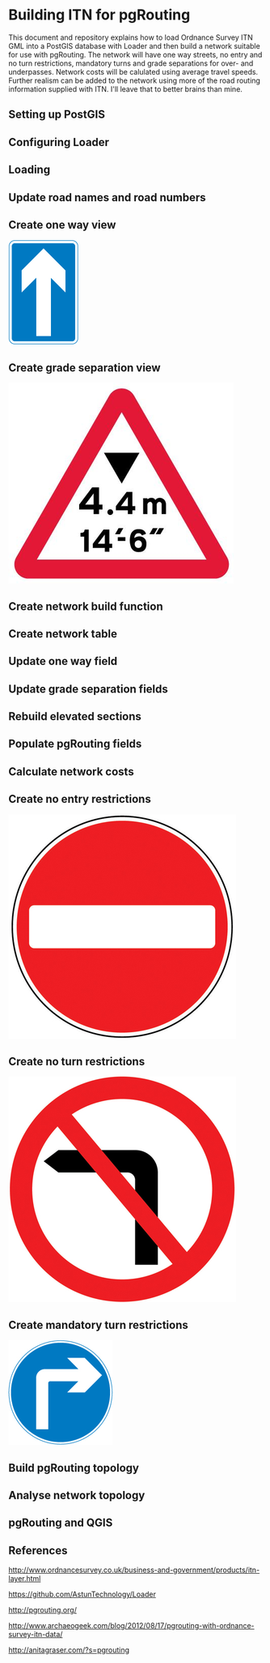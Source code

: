 Building ITN for pgRouting
==========================

This document and repository explains how to load Ordnance Survey ITN GML into a PostGIS database with Loader and then build a network suitable for use with pgRouting.  The network will have one way streets, no entry and no turn restrictions, mandatory turns and grade separations for over- and underpasses.  Network costs will be calulated using average travel speeds.  Further realism can be added to the network using more of the road routing information supplied with ITN.  I'll leave that to better brains than mine.

Setting up PostGIS
------------------

Configuring Loader
------------------

Loading
-------

Update road names and road numbers
----------------------------------

Create one way view
-------------------
![One Way](images/652.jpg)

Create grade separation view
----------------------------
![Grade Separation](images/530A.jpg)

Create network build function
-----------------------------

Create network table
--------------------

Update one way field
--------------------

Update grade separation fields
------------------------------

Rebuild elevated sections
-------------------------

Populate pgRouting fields
-------------------------

Calculate network costs
-----------------------

Create no entry restrictions
----------------------------
![No Entry](images/616.jpg)

Create no turn restrictions
---------------------------
![No Turn](images/613.jpg)

Create mandatory turn restrictions
----------------------------------
![Mandatory Turn](images/609A.jpg)

Build pgRouting topology
------------------------

Analyse network topology
------------------------

pgRouting and QGIS
------------------

References
----------
http://www.ordnancesurvey.co.uk/business-and-government/products/itn-layer.html

https://github.com/AstunTechnology/Loader

http://pgrouting.org/

http://www.archaeogeek.com/blog/2012/08/17/pgrouting-with-ordnance-survey-itn-data/

http://anitagraser.com/?s=pgrouting
